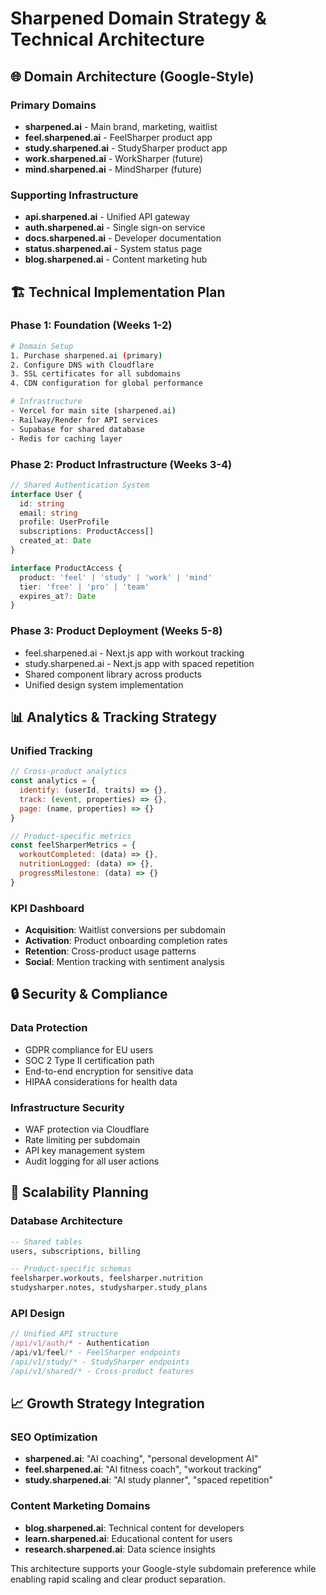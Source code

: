 # Sharpened Domain Strategy & Technical Architecture

## 🌐 Domain Architecture (Google-Style)

### **Primary Domains**
- **sharpened.ai** - Main brand, marketing, waitlist
- **feel.sharpened.ai** - FeelSharper product app
- **study.sharpened.ai** - StudySharper product app
- **work.sharpened.ai** - WorkSharper (future)
- **mind.sharpened.ai** - MindSharper (future)

### **Supporting Infrastructure**
- **api.sharpened.ai** - Unified API gateway
- **auth.sharpened.ai** - Single sign-on service
- **docs.sharpened.ai** - Developer documentation
- **status.sharpened.ai** - System status page
- **blog.sharpened.ai** - Content marketing hub

## 🏗️ Technical Implementation Plan

### **Phase 1: Foundation (Weeks 1-2)**
```bash
# Domain Setup
1. Purchase sharpened.ai (primary)
2. Configure DNS with Cloudflare
3. SSL certificates for all subdomains
4. CDN configuration for global performance

# Infrastructure
- Vercel for main site (sharpened.ai)
- Railway/Render for API services
- Supabase for shared database
- Redis for caching layer
```

### **Phase 2: Product Infrastructure (Weeks 3-4)**
```typescript
// Shared Authentication System
interface User {
  id: string
  email: string
  profile: UserProfile
  subscriptions: ProductAccess[]
  created_at: Date
}

interface ProductAccess {
  product: 'feel' | 'study' | 'work' | 'mind'
  tier: 'free' | 'pro' | 'team'
  expires_at?: Date
}
```

### **Phase 3: Product Deployment (Weeks 5-8)**
- feel.sharpened.ai - Next.js app with workout tracking
- study.sharpened.ai - Next.js app with spaced repetition
- Shared component library across products
- Unified design system implementation

## 📊 Analytics & Tracking Strategy

### **Unified Tracking**
```javascript
// Cross-product analytics
const analytics = {
  identify: (userId, traits) => {},
  track: (event, properties) => {},
  page: (name, properties) => {}
}

// Product-specific metrics
const feelSharperMetrics = {
  workoutCompleted: (data) => {},
  nutritionLogged: (data) => {},
  progressMilestone: (data) => {}
}
```

### **KPI Dashboard**
- **Acquisition**: Waitlist conversions per subdomain
- **Activation**: Product onboarding completion rates
- **Retention**: Cross-product usage patterns
- **Social**: Mention tracking with sentiment analysis

## 🔒 Security & Compliance

### **Data Protection**
- GDPR compliance for EU users
- SOC 2 Type II certification path
- End-to-end encryption for sensitive data
- HIPAA considerations for health data

### **Infrastructure Security**
- WAF protection via Cloudflare
- Rate limiting per subdomain
- API key management system
- Audit logging for all user actions

## 🚀 Scalability Planning

### **Database Architecture**
```sql
-- Shared tables
users, subscriptions, billing

-- Product-specific schemas
feelsharper.workouts, feelsharper.nutrition
studysharper.notes, studysharper.study_plans
```

### **API Design**
```typescript
// Unified API structure
/api/v1/auth/* - Authentication
/api/v1/feel/* - FeelSharper endpoints  
/api/v1/study/* - StudySharper endpoints
/api/v1/shared/* - Cross-product features
```

## 📈 Growth Strategy Integration

### **SEO Optimization**
- **sharpened.ai**: "AI coaching", "personal development AI"
- **feel.sharpened.ai**: "AI fitness coach", "workout tracking"
- **study.sharpened.ai**: "AI study planner", "spaced repetition"

### **Content Marketing Domains**
- **blog.sharpened.ai**: Technical content for developers
- **learn.sharpened.ai**: Educational content for users
- **research.sharpened.ai**: Data science insights

This architecture supports your Google-style subdomain preference while enabling rapid scaling and clear product separation.